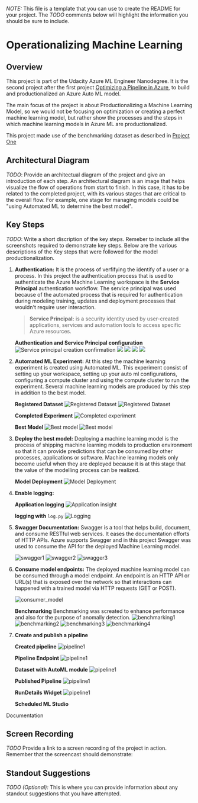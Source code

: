 *NOTE:* This file is a template that you can use to create the README for your project. The *TODO* comments below will highlight the information you should be sure to include.


# Operationalizing Machine Learning

## Overview
This project is part of the Udacity Azure ML Engineer Nanodegree. It is the second project after the first project [Optimizing a Pipeline in Azure](https://github.com/donjude/nd00333_AZMLND_Optimizing_a_Pipeline_in_Azure-Solution), to build and productionalized an Azure Auto ML model.

The main focus of the project is about Productionalizing a Machine Learning Model, so we would not be focusing on optimization or creating a perfect machine learning model, but rather show the processes and the steps in which machine learning models in Azure ML are productionalized.

This project made use of the benchmarking dataset as described in [Project One](https://github.com/donjude/nd00333_AZMLND_Optimizing_a_Pipeline_in_Azure-Solution)

## Architectural Diagram
*TODO*: Provide an architectual diagram of the project and give an introduction of each step. An architectural diagram is an image that helps visualize the flow of operations from start to finish. In this case, it has to be related to the completed project, with its various stages that are critical to the overall flow. For example, one stage for managing models could be "using Automated ML to determine the best model". 

## Key Steps
*TODO*: Write a short discription of the key steps. Remeber to include all the screenshots required to demonstrate key steps.
Below are the various descriptions of the Key steps that were followed for the model productionalization.

1. **Authentication:** It is the process of verfifying the identify of a user or a process. In this project the authentication process that is used to authenticate the Azure Machine Learning workspace is the **Service Principal** authentication workflow. The service principal was used because of the automated process that is required for authentication during modeling training, updates and deployment processes that wouldn't require user interaction.

    > **Service Principal:** is a security identity used by user-created applications, services and automation tools to access specific Azure resources.


    **Authentication and Service Principal configuration**
![Service principal creation confirmation](images/service_p1.png)
![](images/service_p2.png)
![](images/service_p3.png)
![](images/service_p4.png)
![](images/service_p5.png)



2. **Automated ML Experiment:** At this step the machine learning experiment is created using Automated ML. This experiment consist of setting up your workspace, setting up your auto ml configurations, configuring a compute cluster and using the compute cluster to run the experiment. Several machine learning models are produced by this step in addition to the best model.


    **Registered Dataset**
    ![Registered Dataset](images/dataset1.png)
    ![Registered Dataset](images/dataset2.png)


    **Completed Experiment**
    ![Completed experiment](images/experiment1.png)


    **Best Model**
    ![Best model](images/best_model1.png)
    ![Best model](images/best_model2.png)


3. **Deploy the best model:** Deploying a machine learning model is the process of shipping machine learning models to production environment so that it can provide predictions that can be consumed by other processes, applications or software. Machine learning models only become useful when they are deployed because it is at this stage that the value of the modelling process can be realized.

    **Model Deployment**
    ![Model Deployment](images/deploy2.png)



4. **Enable logging:**

    **Application logging**
    ![Application insight](images/appinsight1.png)

    **logging with** `log.py`
    ![Logging](images/logging1.png)


5. **Swagger Documentation:** Swagger is a tool that helps build, document, and consume RESTful web services. It eases the documentation efforts of HTTP APIs. Azure supports Swagger and in this project Swagger was used to consume the API for the deployed Machine Learning model.

    ![swagger1](images/swagger1.png)
    ![swagger2](images/swagger2.png)
    ![swagger3](images/swagger3.png)



6. **Consume model endpoints:** The deployed machine learning model can be consumed through a model endpoint. An endpoint is an HTTP API or URL(s) that is exposed over the network so that interactions can happened with a trained model via HTTP requests (GET or POST).

    ![consumer_model](images/consumer_model.png)

    **Benchmarking** Benchmarking was screated to enhance performance and also for the purpose of anomally detection.
    ![benchmarking1](images/benchmarking1.png)
    ![benchmarking2](images/benchmarking2.png)
    ![benchmarking3](images/benchmarking3.png)
    ![benchmarking4](images/benchmarking4.png)


7. **Create and publish a pipeline**
    
    **Created pipeline**
    ![pipeline1](images/pipeline1.png)

    **Pipeline Endpoint**
    ![pipeline1](images/pipeline2.png)

    **Dataset with AutoML module**
    ![pipeline1](images/pipeline3.png)

    **Published Pipeline**
    ![pipeline1](images/pipeline4.png)

    **RunDetails Widget**
    ![pipeline1](images/pipeline5.png)

    **Scheduled ML Studio**

Documentation

## Screen Recording
*TODO* Provide a link to a screen recording of the project in action. Remember that the screencast should demonstrate:

## Standout Suggestions
*TODO (Optional):* This is where you can provide information about any standout suggestions that you have attempted.
